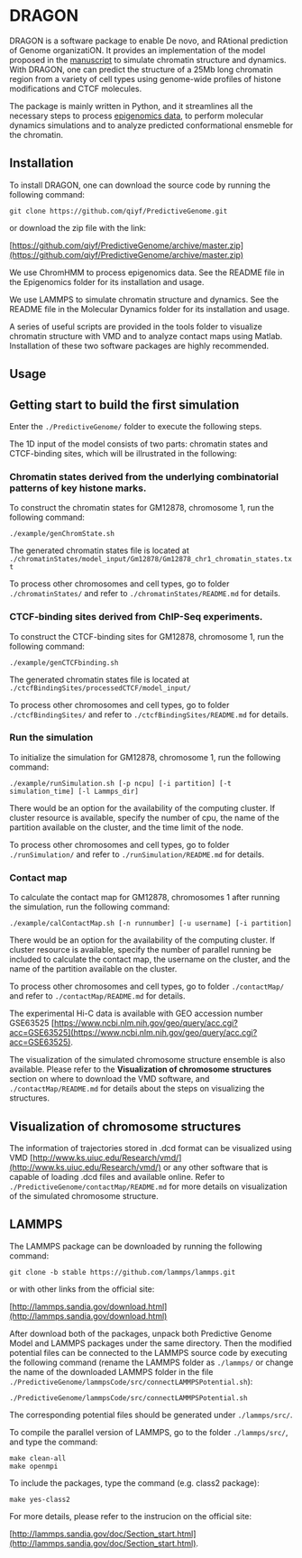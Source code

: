 # DRAGON  
DRAGON is a software package to enable De novo, and RAtional prediction of Genome organizatiON. It provides an implementation of the model proposed in the [manuscript](https://www.biorxiv.org/content/early/2018/03/15/282095) to simulate chromatin structure and dynamics. With DRAGON, one can predict the structure of a 25Mb long chromatin region from a variety of cell types using genome-wide profiles of histone modifications and CTCF molecules. 

The package is mainly written in Python, and it streamlines all the necessary steps to process [epigenomics data](./chromatinStates), to perform molecular dynamics simulations and to analyze predicted conformational ensmeble for the chromatin. 


## Installation
To install DRAGON, one can download the source code by running the following command:
```
git clone https://github.com/qiyf/PredictiveGenome.git
```
or download the zip file with the link:  

[https://github.com/qiyf/PredictiveGenome/archive/master.zip](https://github.com/qiyf/PredictiveGenome/archive/master.zip)  

We use ChromHMM to process epigenomics data. See the README file in the Epigenomics folder for its installation and usage. 

We use LAMMPS to simulate chromatin structure and dynamics. See the README file in the Molecular Dynamics folder for its installation and usage. 

A series of useful scripts are provided in the tools folder to visualize chromatin structure with VMD and to analyze contact maps using Matlab. Installation of these two software packages are highly recommended. 

## Usage


## Getting start to build the first simulation  
Enter the `./PredictiveGenome/` folder to execute the following steps.

The 1D input of the model consists of two parts: chromatin states and CTCF-binding sites, which will be illrustrated in the following: 

### Chromatin states derived from the underlying combinatorial patterns of key histone marks.  
To construct the chromatin states for GM12878, chromosome 1, run the following command:  
```
./example/genChromState.sh
```
The generated chromatin states file is located at `./chromatinStates/model_input/Gm12878/Gm12878_chr1_chromatin_states.txt`  

To process other chromosomes and cell types, go to folder `./chromatinStates/` and refer to `./chromatinStates/README.md` for details.  

### CTCF-binding sites derived from ChIP-Seq experiments.
To construct the CTCF-binding sites for GM12878, chromosome 1, run the following command:
```
./example/genCTCFbinding.sh
```
The generated chromatin states file is located at `./ctcfBindingSites/processedCTCF/model_input/`  

To process other chromosomes and cell types, go to folder `./ctcfBindingSites/` and refer to `./ctcfBindingSites/README.md` for details.  

### Run the simulation
To initialize the simulation for GM12878, chromosome 1, run the following command:  
```
./example/runSimulation.sh [-p ncpu] [-i partition] [-t simulation_time] [-l Lammps_dir]
```
There would be an option for the availability of the computing cluster. If cluster resource is available, specify the number of cpu, the name of the partition available on the cluster, and the time limit of the node.  

To process other chromosomes and cell types, go to folder `./runSimulation/` and refer to `./runSimulation/README.md` for details.  

### Contact map
To calculate the contact map for GM12878, chromosomes 1 after running the simulation, run the following command:
```
./example/calContactMap.sh [-n runnumber] [-u username] [-i partition]
```
There would be an option for the availability of the computing cluster. If cluster resource is available, specify the number of parallel running be included to calculate the contact map, the username on the cluster, and the name of the partition available on the cluster.  

To process other chromosomes and cell types, go to folder `./contactMap/` and refer to `./contactMap/README.md` for details.  

The experimental Hi-C data is available with GEO accession number GSE63525 [https://www.ncbi.nlm.nih.gov/geo/query/acc.cgi?acc=GSE63525](https://www.ncbi.nlm.nih.gov/geo/query/acc.cgi?acc=GSE63525).  

The visualization of the simulated chromosome structure ensemble is also available. Please refer to the **Visualization of chromosome structures** section on where to download the VMD software, and `./contactMap/README.md` for details about the steps on visualizing the structures.  


## Visualization of chromosome structures  
The information of trajectories stored in .dcd format can be visualized using VMD [http://www.ks.uiuc.edu/Research/vmd/](http://www.ks.uiuc.edu/Research/vmd/) or any other software that is capable of loading .dcd files and available online. Refer to `./PredictiveGenome/contactMap/README.md` for more details on visualization of the simulated chromosome structure.

## LAMMPS
The LAMMPS package can be downloaded by running the following command:
```
git clone -b stable https://github.com/lammps/lammps.git
```
or with other links from the official site:

[http://lammps.sandia.gov/download.html](http://lammps.sandia.gov/download.html)

After download both of the packages, unpack both Predictive Genome Model and LAMMPS packages under the same directory. Then the modified potential files can be connected to the LAMMPS source code by executing the following command (rename the LAMMPS folder as `./lammps/` or change the name of the downloaded LAMMPS folder in the file `./PredictiveGenome/lammpsCode/src/connectLAMMPSPotential.sh`):
```
./PredictiveGenome/lammpsCode/src/connectLAMMPSPotential.sh
```
The corresponding potential files should be generated under `./lammps/src/`.

To compile the parallel version of LAMMPS, go to the folder `./lammps/src/`, and type the command:
```
make clean-all
make openmpi
```
To include the packages, type the command (e.g. class2 package):
```
make yes-class2
```
For more details, please refer to the instrucion on the official site:

[http://lammps.sandia.gov/doc/Section_start.html](http://lammps.sandia.gov/doc/Section_start.html).

